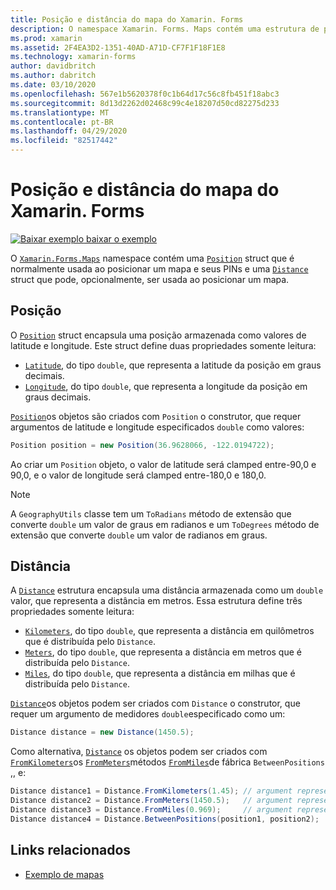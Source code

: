 ```yaml
---
title: Posição e distância do mapa do Xamarin. Forms
description: O namespace Xamarin. Forms. Maps contém uma estrutura de posição que é normalmente usada ao posicionar um mapa e seus PINs e uma estrutura de distância que pode, opcionalmente, ser usada ao posicionar um mapa.
ms.prod: xamarin
ms.assetid: 2F4EA3D2-1351-40AD-A71D-CF7F1F18F1E8
ms.technology: xamarin-forms
author: davidbritch
ms.author: dabritch
ms.date: 03/10/2020
ms.openlocfilehash: 567e1b5620378f0c1b64d17c56c8fb451f18abc3
ms.sourcegitcommit: 8d13d2262d02468c99c4e18207d50cd82275d233
ms.translationtype: MT
ms.contentlocale: pt-BR
ms.lasthandoff: 04/29/2020
ms.locfileid: "82517442"
---
```

# <a name="xamarinforms-map-position-and-distance"></a>Posição e distância do mapa do Xamarin. Forms

[![Baixar exemplo](~/media/shared/download.png) baixar o exemplo](https://docs.microsoft.com/samples/xamarin/xamarin-forms-samples/workingwithmaps)

O [`Xamarin.Forms.Maps`](xref:Xamarin.Forms.Maps) namespace contém uma [`Position`](xref:Xamarin.Forms.Maps.Position) struct que é normalmente usada ao posicionar um mapa e seus PINs e uma [`Distance`](xref:Xamarin.Forms.Maps.Distance) struct que pode, opcionalmente, ser usada ao posicionar um mapa.

## <a name="position"></a>Posição

O [`Position`](xref:Xamarin.Forms.Maps.Position) struct encapsula uma posição armazenada como valores de latitude e longitude. Este struct define duas propriedades somente leitura:

- [`Latitude`](xref:Xamarin.Forms.Maps.Position.Latitude), do tipo `double`, que representa a latitude da posição em graus decimais.
- [`Longitude`](xref:Xamarin.Forms.Maps.Position.Longitude), do tipo `double`, que representa a longitude da posição em graus decimais.

[`Position`](xref:Xamarin.Forms.Maps.Position)os objetos são criados com `Position` o construtor, que requer argumentos de latitude e longitude especificados `double` como valores:

```csharp
Position position = new Position(36.9628066, -122.0194722);
```

Ao criar um `Position` objeto, o valor de latitude será clamped entre-90,0 e 90,0, e o valor de longitude será clamped entre-180,0 e 180,0.

> [!NOTE]
> A `GeographyUtils` classe tem um `ToRadians` método de extensão que converte `double` um valor de graus em radianos e um `ToDegrees` método de extensão que converte `double` um valor de radianos em graus.

## <a name="distance"></a>Distância

A [`Distance`](xref:Xamarin.Forms.Maps.Distance) estrutura encapsula uma distância armazenada como um `double` valor, que representa a distância em metros. Essa estrutura define três propriedades somente leitura:

- [`Kilometers`](xref:Xamarin.Forms.Maps.Distance.Kilometers), do tipo `double`, que representa a distância em quilômetros que é distribuída pelo `Distance`.
- [`Meters`](xref:Xamarin.Forms.Maps.Distance.Meters), do tipo `double`, que representa a distância em metros que é distribuída pelo `Distance`.
- [`Miles`](xref:Xamarin.Forms.Maps.Distance.Miles), do tipo `double`, que representa a distância em milhas que é distribuída pelo `Distance`.

[`Distance`](xref:Xamarin.Forms.Maps.Distance)os objetos podem ser criados com `Distance` o construtor, que requer um argumento de medidores `double`especificado como um:

```csharp
Distance distance = new Distance(1450.5);
```

Como alternativa, [`Distance`](xref:Xamarin.Forms.Maps.Distance) os objetos podem ser criados com [`FromKilometers`](xref:Xamarin.Forms.Maps.Distance.FromKilometers*)os [`FromMeters`](xref:Xamarin.Forms.Maps.Distance.FromMeters*)métodos [`FromMiles`](xref:Xamarin.Forms.Maps.Distance.FromMiles*)de fábrica `BetweenPositions` ,, e:

```csharp
Distance distance1 = Distance.FromKilometers(1.45); // argument represents the number of kilometers
Distance distance2 = Distance.FromMeters(1450.5);   // argument represents the number of meters
Distance distance3 = Distance.FromMiles(0.969);     // argument represents the number of miles
Distance distance4 = Distance.BetweenPositions(position1, position2);
```

## <a name="related-links"></a>Links relacionados

- [Exemplo de mapas](https://docs.microsoft.com/samples/xamarin/xamarin-forms-samples/workingwithmaps)
